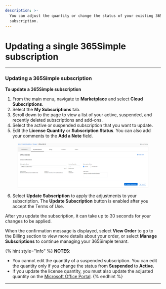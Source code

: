 ```yaml
---
description: >-
  You can adjust the quantity or change the status of your existing 365Simple
  subscription.
---
```


# Updating a single 365Simple subscription

***

### Updating a 365Simple subscription

**To update a 365Simple subscription**

1. From the main menu, navigate to **Marketplace** and select **Cloud Subscriptions**.
2. Select the **My Subscriptions** tab.
3. Scroll down to the page to view a list of your active, suspended, and recently deleted subscriptions and add-ons.&#x20;
4. Select the active or suspended subscription that you want to update.
5. Edit the **License Quantity** or **Subscription Status**. You can also add your comments to the **Add a Note** field.

<figure><img src="../../.gitbook/assets/image (15) (1) (1).png" alt=""><figcaption></figcaption></figure>

6. Select **Update Subscription** to apply the adjustments to your subscription. The **Update Subscription** button is enabled after you accept the Terms of Use.

After you update the subscription, it can take up to 30 seconds for your changes to be applied.&#x20;

When the confirmation message is displayed, select **View Order** to go to the Billing section to view more details about your order, or select **Manage Subscriptions** to continue managing your 365Simple tenant.

{% hint style="info" %}
**NOTES**:&#x20;

* You cannot edit the quantity of a suspended subscription. You can edit the quantity only if you change the status from **Suspended** to **Active**.&#x20;
* If you update the license quantity, you must also update the adjusted quantity on the [Microsoft Office Portal](https://portal.office.com/).
{% endhint %}

***
